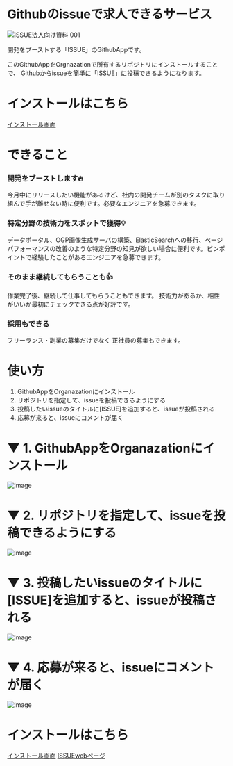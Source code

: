 # Githubのissueで求人できるサービス
![ISSUE法人向け資料 001](https://user-images.githubusercontent.com/19757050/135705148-4eea61b6-d4f0-4dce-96c6-e4bb2d30c57c.jpeg)


開発をブーストする「ISSUE」のGithubAppです。

このGithubAppをOrgnazationで所有するリポジトリにインストールすることで、
Githubからissueを簡単に「ISSUE」に投稿できるようになります。
# インストールはこちら
[インストール画面](https://github.com/apps/issue-github-app)

# できること
### 開発をブーストします🔥
今月中にリリースしたい機能があるけど、社内の開発チームが別のタスクに取り組んで手が離せない時に便利です。必要なエンジニアを急募できます。

### 特定分野の技術力をスポットで獲得💡
データポータル、OGP画像生成サーバの構築、ElasticSearchへの移行、ページパフォーマンスの改善のような特定分野の知見が欲しい場合に便利です。ピンポイントで経験したことがあるエンジニアを急募できます。

### そのまま継続してもらうことも👍
作業完了後、継続して仕事してもらうこともできます。
技術力があるか、相性がいいか最初にチェックできる点が好評です。

### 採用もできる
フリーランス・副業の募集だけでなく
正社員の募集もできます。

# 使い方
1. GithubAppをOrganazationにインストール
2. リポジトリを指定して、issueを投稿できるようにする
3. 投稿したいissueのタイトルに[ISSUE]を追加すると、issueが投稿される
4. 応募が来ると、issueにコメントが届く

# ▼ 1. GithubAppをOrganazationにインストール

![image](https://user-images.githubusercontent.com/19757050/135705064-bfbbb8a5-915a-41c5-9600-1d4be75e979b.png)

# ▼ 2. リポジトリを指定して、issueを投稿できるようにする

![image](https://user-images.githubusercontent.com/19757050/135705218-fe53760c-f368-4d2e-96f3-524255f62e9b.png)

# ▼ 3. 投稿したいissueのタイトルに[ISSUE]を追加すると、issueが投稿される
![image](https://user-images.githubusercontent.com/19757050/134761160-cec5bcf3-b895-4dbe-8802-ffbef05ce1cc.png)

# ▼ 4. 応募が来ると、issueにコメントが届く
![image](https://user-images.githubusercontent.com/19757050/135705322-3c6e03e7-5843-4ced-8179-d05f30f11fe6.png)


# インストールはこちら
[インストール画面](https://github.com/apps/issue-github-app)
[ISSUEwebページ](https://i-ssue.com/)

